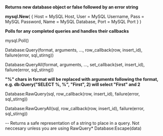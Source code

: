 __Returns new database object or false followed by an error string__

__mysql.New__( {
	Host = MySQL Host,
	User = MySQL Username,
	Pass = MySQL Password,
	Name = MySQL Database,
	Port = MySQL Port
} )


__Polls for any completed queries and handles their callbacks__

mysql.Poll()


Database:Query(format, arguments, ..., row_callback(row, insert_id), failure(error, sql_stirng))

Database:QueryAll(format, arguments, ..., set_callback(set, insert_id), failure(error, sql_stirng))

__"%" chars in format will be replaced with arguments following the format, e.g. db:Query("SELECT %, %", "First", 2) will select "First" and 2__

Database:RawQuery(sql, row_callback(row, insert_id), failure(error, sql_stirng))

Database:RawQueryAll(sql, row_callback(row, insert_id), failure(error, sql_stirng))


-- Returns a safe representation of a string to place in a query. Not neccesary unless you are using RawQuery*
Database:Escape(data)

